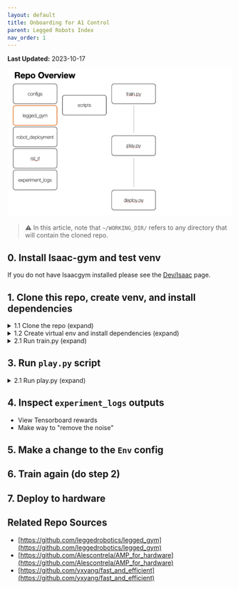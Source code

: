 ```yaml
---
layout: default
title: Onboarding for A1 Control
parent: Legged Robots Index
nav_order: 1
---
```

**Last Updated:** 2023-10-17  

![overview](/assets/imgs/a1_repo/repo_overview.png?raw=true)

> ⚠️ In this article, note that `~/WORKING_DIR/` refers to any directory that will contain the cloned repo.

## 0. Install Isaac-gym and test venv

If you do not have Isaacgym installed please see the [Dev/Isaac](../Development/Isaac#isaac-gym) page.

## 1.  Clone this repo, create venv, and install dependencies


<details markdown="block">
<summary> 1.1 Clone the repo (expand) </summary>
```bash
cd ~/WORKING_DIR/
git clone https://github.com/UWRobotLearning/ground_control_base
```
</details>


<details markdown="block">
<summary> 1.2 Create virtual env and install dependencies (expand) </summary>
```bash
conda create -n a1 python==3.8
conda activate a1
conda install pytorch torchvision torchaudio pytorch-cuda=11.8 -c pytorch -c nvidia

cd ground_control_base
pip install -e .
```
</details>

> ⚠️️ Need to add these dependencies (or remove them totally)
- noise
- scikit-learn
- tqdm

> Briefly list why the dependencies exist


## 2. Run `train.py` script

This runs the base training loop with sane defaults. It utilizes [hydra](https://hydra.cc/docs/intro/) for:
1. More powerful config interpolation / composition
2. Parallelized experiment dispatch
3. Plug-in to hyperparam search like [Optuna](https://optuna.org/#key_features), [Ax](https://ax.dev/docs/why-ax.html), [Nevergrad](https://facebookresearch.github.io/nevergrad/)...

Note that this code can be run without hydra, and it is helpful to note that clean code creates a clear barrier between "config-logic" and envs / learning machinery. This maintains a clear decoupling which allows your contributions to be _evergreen_ rather than _ad-hoc_.

> See [Config Management](./config_management) for a more detailed discussion of this concept.

<details markdown="block">
<summary> 2.0 Examine the train_nohydra.py (expand) </summary>
```bash
vim train_nohydra.py
```
This will produce outputs in `experiment_logs` which contain:
> Insert image of 

</details>

<details markdown="block">
<summary> 2.1 Run train.py (expand) </summary>
```bash
cd ~/WORKING_DIR
python ground_control/leggedgym/scripts/train.py
```
This will produce outputs in `experiment_logs` which contain:
```
user@computer:~/WORKING_DIR/experiment_logs$ tree
.
├── 2023-10-13_14-35-39
│   ├── events.out.tfevents.1697232945.u114025.45506.0
│   ├── exported_policy.pt
│   ├── model_0.pt
│   ├── ⋮
│   ├── model_1000.pt
│   ├── ⋮
│   ├── model_5000.pt
│   ├── resolved_config.pkl
│   ├── resolved_config.yaml
│   └── train.log
```

</details>

## 3. Run `play.py` script

<details markdown="block">
<summary> 2.1 Run play.py (expand) </summary>
```bash
cd ~/WORKING_DIR
python ground_control/leggedgym/scripts/play.py
```
This will produce outputs in `experiment_logs` which contain:
> Insert image here 

</details>

## 4. Inspect `experiment_logs` outputs
- View Tensorboard rewards
- Make way to "remove the noise"

## 5. Make a change to the `Env` config

## 6. Train again (do step 2)

## 7. Deploy to hardware


## Related Repo Sources
- [https://github.com/leggedrobotics/legged_gym](https://github.com/leggedrobotics/legged_gym)
- [https://github.com/Alescontrela/AMP_for_hardware](https://github.com/Alescontrela/AMP_for_hardware)
- [https://github.com/yxyang/fast_and_efficient](https://github.com/yxyang/fast_and_efficient)


